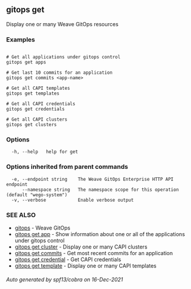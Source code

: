 ## gitops get

Display one or many Weave GitOps resources

### Examples

```

# Get all applications under gitops control
gitops get apps

# Get last 10 commits for an application
gitops get commits <app-name>

# Get all CAPI templates
gitops get templates

# Get all CAPI credentials
gitops get credentials

# Get all CAPI clusters
gitops get clusters
```

### Options

```
  -h, --help   help for get
```

### Options inherited from parent commands

```
  -e, --endpoint string    The Weave GitOps Enterprise HTTP API endpoint
      --namespace string   The namespace scope for this operation (default "wego-system")
  -v, --verbose            Enable verbose output
```

### SEE ALSO

* [gitops](gitops.md)	 - Weave GitOps
* [gitops get app](gitops_get_app.md)	 - Show information about one or all of the applications under gitops control
* [gitops get cluster](gitops_get_cluster.md)	 - Display one or many CAPI clusters
* [gitops get commits](gitops_get_commits.md)	 - Get most recent commits for an application
* [gitops get credential](gitops_get_credential.md)	 - Get CAPI credentials
* [gitops get template](gitops_get_template.md)	 - Display one or many CAPI templates

###### Auto generated by spf13/cobra on 16-Dec-2021
